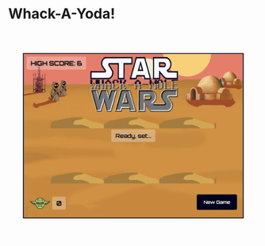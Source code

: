 # Whack-A-Yoda!

![gif](https://github.com/taylornoj/starWarsGame/blob/main/docs/ezgif.com-gif-maker%20(26).gif?raw=true)